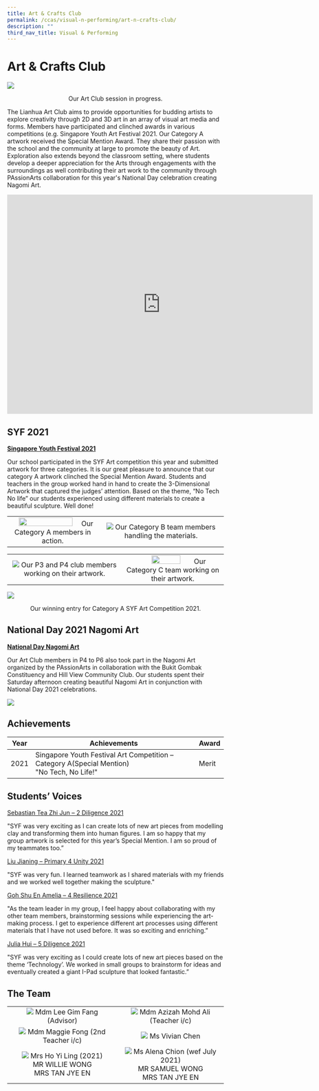 ```yaml
---
title: Art & Crafts Club
permalink: /ccas/visual-n-performing/art-n-crafts-club/
description: ""
third_nav_title: Visual & Performing
---
```

# **Art & Crafts Club**

![](/images/CCAs/Art%20&%20Crafts%20Club/Art%20%20Crafts%20Club.jpg)

<center>Our Art Club session in progress.</center>

The Lianhua Art Club aims to provide opportunities for budding artists to explore creativity through 2D and 3D art in an array of visual art media and forms. Members have participated and clinched awards in various competitions (e.g. Singapore Youth Art Festival 2021. Our Category A artwork received the Special Mention Award. They share their passion with the school and the community at large to promote the beauty of Art. Exploration also extends beyond the classroom setting, where students develop a deeper appreciation for the Arts through engagements with the surroundings as well contributing their art work to the community through PAssionArts collaboration for this year's National Day celebration creating Nagomi Art.


<iframe width="711" height="510" src="https://www.youtube.com/embed/gt2ynGcQ1N8" title="Art Club P1 CCAs Experiences" frameborder="0" allow="accelerometer; autoplay; clipboard-write; encrypted-media; gyroscope; picture-in-picture" allowfullscreen></iframe>


## **SYF 2021**

**<u><b>Singapore Youth Festival 2021</b></u>**

Our school participated in the SYF Art competition this year and submitted artwork for three categories. It is our great pleasure to announce that our category A artwork clinched the Special Mention Award. Students and teachers in the group worked hand in hand to create the 3-Dimensional Artwork that captured the judges’ attention. Based on the theme, “No Tech No life” our students experienced using different materials to create a beautiful sculpture. Well done!

|     |     |
|:-:|:-:|
|  <img src="/images/CCAs/Art%20&%20Crafts%20Club/SYF%202021_1.jpg" style="width:80%"> Our Category A members in action. |  ![](/images/CCAs/Art%20&%20Crafts%20Club/SYF%202021_2.jpg) Our Category B team members handling the materials.  |

|    |       |
|:----:|:----:|
|  ![](/images/CCAs/Art%20&%20Crafts%20Club/SYF%202021_3.jpg)   Our P3 and P4 club members working on their artwork.  |  <img src="/images/CCAs/Art%20&%20Crafts%20Club/Training%20photos%203.jpg" style="width:55%">  Our Category C team working on their artwork. |

![](/images/CCAs/Art%20&%20Crafts%20Club/SYF%202021_4.jpg)  

<center>Our winning entry for Category A SYF Art Competition 2021.</center>

## **National Day 2021 Nagomi Art**

**<u><b>National Day Nagomi Art</b></u>**

Our Art Club members in P4 to P6 also took part in the Nagomi Art organized by the PAssionArts in collaboration with the Bukit Gombak Constituency and Hill View Community Club. Our students spent their Saturday afternoon creating beautiful Nagomi Art in conjunction with National Day 2021 celebrations.

![](/images/CCAs/Art%20&%20Crafts%20Club/NDP%202021%20Nagomi%20Art.png)


## **Achievements**

| Year | Achievements                                                                                  | Award |
|------|-------------------------------|-------|
| 2021 | Singapore Youth Festival Art Competition – Category A(Special Mention)<br>"No Tech, No Life!" | Merit |


## **Students’ Voices**

<u>Sebastian Tea Zhi Jun – 2 Diligence 2021</u>

"SYF was very exciting as I can create lots of new art pieces from modelling clay and transforming them into human figures. I am so happy that my group artwork is selected for this year’s Special Mention. I am so proud of my teammates too.”

  

<u>Liu Jianing – Primary 4 Unity 2021</u>

"SYF was very fun. I learned teamwork as I shared materials with my friends and we worked well together making the sculpture."

<u>Goh Shu En Amelia – 4 Resilience 2021</u>

"As the team leader in my group, I feel happy about collaborating with my other team members, brainstorming sessions while experiencing the art-making process. I get to experience different art processes using different materials that I have not used before. It was so exciting and enriching.”


<u>Julia Hui – 5 Diligence 2021</u>

"SYF was very exciting as I could create lots of new art pieces based on the theme ‘Technology’. We worked in small groups to brainstorm for ideas and eventually created a giant I-Pad sculpture that looked fantastic.”

## **The Team**

|   |   |
|:---:|:---:|
| ![](/images/CCAs/Art%20&%20Crafts%20Club/Mdm%20Lee%20Gim%20Fang.jpg)  Mdm Lee Gim Fang (Advisor)  |  ![](/images/CCAs/Art%20&%20Crafts%20Club/Mdm%20Azizah%20Bte%20Mohd%20Ali.jpg) Mdm Azizah Mohd Ali (Teacher i/c) |
| ![](/images/CCAs/Art%20&%20Crafts%20Club/Ms%20Maggie%20Fong%20Pui%20Yi.jpg)  Mdm Maggie Fong (2nd Teacher i/c) |   ![](/images/CCAs/Art%20&%20Crafts%20Club/Ms%20Chen%20Yimeng.jpg)  Ms Vivian Chen  |
| ![](/images/CCAs/Art%20&%20Crafts%20Club/Ms%20Chua%20Yi%20Ling.jpg)  Mrs Ho Yi Ling (2021)<br>MR WILLIE WONG<br>MRS TAN JYE EN | ![](/images/CCAs/Art%20&%20Crafts%20Club/Ms%20Chiong%20Liling%20Alena.jpg)   Ms Alena Chion (wef July 2021)<br> MR SAMUEL WONG <br> MRS TAN JYE EN |